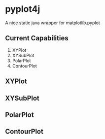 # pyplot4j
A nice static java wrapper for matplotlib.pyplot

## Current Capabilities
1. XYPlot
2. XYSubPlot
3. PolarPlot
4. ContourPlot

## XYPlot


## XYSubPlot


## PolarPlot


## ContourPlot


